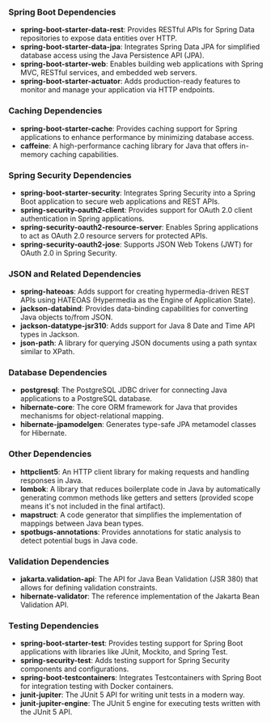 ### Spring Boot Dependencies
- **spring-boot-starter-data-rest**: Provides RESTful APIs for Spring Data repositories to expose data entities over HTTP.
- **spring-boot-starter-data-jpa**: Integrates Spring Data JPA for simplified database access using the Java Persistence API (JPA).
- **spring-boot-starter-web**: Enables building web applications with Spring MVC, RESTful services, and embedded web servers.
- **spring-boot-starter-actuator**: Adds production-ready features to monitor and manage your application via HTTP endpoints.

### Caching Dependencies
- **spring-boot-starter-cache**: Provides caching support for Spring applications to enhance performance by minimizing database access.
- **caffeine**: A high-performance caching library for Java that offers in-memory caching capabilities.

### Spring Security Dependencies
- **spring-boot-starter-security**: Integrates Spring Security into a Spring Boot application to secure web applications and REST APIs.
- **spring-security-oauth2-client**: Provides support for OAuth 2.0 client authentication in Spring applications.
- **spring-security-oauth2-resource-server**: Enables Spring applications to act as OAuth 2.0 resource servers for protected APIs.
- **spring-security-oauth2-jose**: Supports JSON Web Tokens (JWT) for OAuth 2.0 in Spring Security.

### JSON and Related Dependencies
- **spring-hateoas**: Adds support for creating hypermedia-driven REST APIs using HATEOAS (Hypermedia as the Engine of Application State).
- **jackson-databind**: Provides data-binding capabilities for converting Java objects to/from JSON.
- **jackson-datatype-jsr310**: Adds support for Java 8 Date and Time API types in Jackson.
- **json-path**: A library for querying JSON documents using a path syntax similar to XPath.

### Database Dependencies
- **postgresql**: The PostgreSQL JDBC driver for connecting Java applications to a PostgreSQL database.
- **hibernate-core**: The core ORM framework for Java that provides mechanisms for object-relational mapping.
- **hibernate-jpamodelgen**: Generates type-safe JPA metamodel classes for Hibernate.

### Other Dependencies
- **httpclient5**: An HTTP client library for making requests and handling responses in Java.
- **lombok**: A library that reduces boilerplate code in Java by automatically generating common methods like getters and setters (provided scope means it's not included in the final artifact).
- **mapstruct**: A code generator that simplifies the implementation of mappings between Java bean types.
- **spotbugs-annotations**: Provides annotations for static analysis to detect potential bugs in Java code.

### Validation Dependencies
- **jakarta.validation-api**: The API for Java Bean Validation (JSR 380) that allows for defining validation constraints.
- **hibernate-validator**: The reference implementation of the Jakarta Bean Validation API.

### Testing Dependencies
- **spring-boot-starter-test**: Provides testing support for Spring Boot applications with libraries like JUnit, Mockito, and Spring Test.
- **spring-security-test**: Adds testing support for Spring Security components and configurations.
- **spring-boot-testcontainers**: Integrates Testcontainers with Spring Boot for integration testing with Docker containers.
- **junit-jupiter**: The JUnit 5 API for writing unit tests in a modern way.
- **junit-jupiter-engine**: The JUnit 5 engine for executing tests written with the JUnit 5 API.
